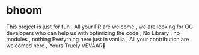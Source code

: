 # bhoom
This project is just for fun ,
All your PR are welcome , we are looking for OG developers who can help us with optimizing the code ,
No Library , no modules , nothing
Everything here just in vanilla ,
All your contribution are welcomed here ,
Yours Truely
VEVAAR💙

